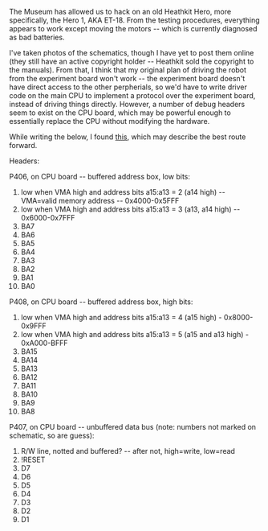 The Museum has allowed us to hack on an old Heathkit Hero, more specifically, the Hero 1, AKA ET-18. From the testing procedures, everything appears to work except moving the motors -- which is currently diagnosed as bad batteries.

I've taken photos of the schematics, though I have yet to post them online (they still have an active copyright holder -- Heathkit sold the copyright to the manuals). From that, I think that my original plan of driving the robot from the experiment board won't work -- the experiment board doesn't have direct access to the other perpherials, so we'd have to write driver code on the main CPU to implement a protocol over the experiment board, instead of driving things directly. However, a number of debug headers seem to exist on the CPU board, which may be powerful enough to essentially replace the CPU without modifying the hardware.

While writing the below, I found [this](http://ro.uow.edu.au/cgi/viewcontent.cgi?article=1008&context=compsciwp), which may describe the best route forward.

Headers:

P406, on CPU board -- buffered address box, low bits:

1. low when VMA high and address bits a15:a13 = 2 (a14 high) -- VMA=valid memory address -- 0x4000-0x5FFF
2. low when VMA high and address bits a15:a13 = 3 (a13, a14 high) -- 0x6000-0x7FFF
3. BA7
4. BA6
5. BA5
6. BA4
7. BA3
8. BA2
9. BA1
10. BA0

P408, on CPU board -- buffered address box, high bits:

1. low when VMA high and address bits a15:a13 = 4 (a15 high) - 0x8000-0x9FFF
2. low when VMA high and address bits a15:a13 = 5 (a15 and a13 high) - 0xA000-BFFF
3. BA15
4. BA14
5. BA13
6. BA12
7. BA11
8. BA10
9. BA9
10. BA8

P407, on CPU board -- unbuffered data bus (note: numbers not marked on schematic, so are guess):
1. R/W line, notted and buffered? -- after not, high=write, low=read
2. !RESET
3. D7
4. D6
5. D5
6. D4
7. D3
9. D2
10. D1